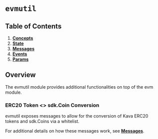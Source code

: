 <!--
order: 0
title: Evmutil Overview
parent:
  title: "evmutil"
-->

# `evmutil`

## Table of Contents

<!-- TOC -->

1. **[Concepts](01_concepts.md)**
2. **[State](02_state.md)**
3. **[Messages](03_messages.md)**
4. **[Events](04_events.md)**
5. **[Params](05_params.md)**

## Overview

The evmutil module provides additional functionalities on top of the evm module.

### ERC20 Token <> sdk.Coin Conversion

evmutil exposes messages to allow for the conversion of Kava ERC20 tokens and sdk.Coins via a whitelist.

For additional details on how these messages work, see **[Messages](03_messages.md)**.
